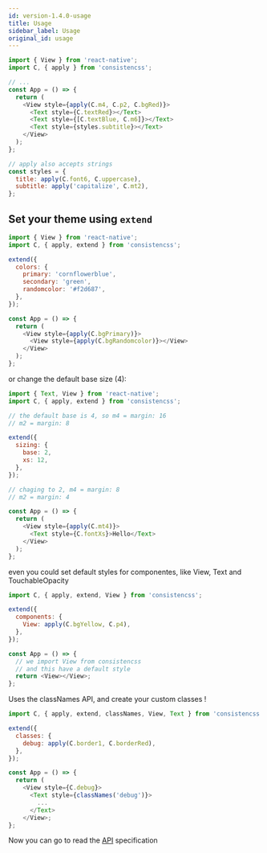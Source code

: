 ```yaml
---
id: version-1.4.0-usage
title: Usage
sidebar_label: Usage
original_id: usage
---
```


```js
import { View } from 'react-native';
import C, { apply } from 'consistencss';

// ...
const App = () => {
  return (
    <View style={apply(C.m4, C.p2, C.bgRed)}>
      <Text style={C.textRed}></Text>
      <Text style={[C.textBlue, C.m6]}></Text>
      <Text style={styles.subtitle}></Text>
    </View>
  );
};

// apply also accepts strings
const styles = {
  title: apply(C.font6, C.uppercase),
  subtitle: apply('capitalize', C.mt2),
};
```

## Set your theme using `extend`

```js
import { View } from 'react-native';
import C, { apply, extend } from 'consistencss';

extend({
  colors: {
    primary: 'cornflowerblue',
    secondary: 'green',
    randomcolor: '#f2d687',
  },
});

const App = () => {
  return (
    <View style={apply(C.bgPrimary)}>
      <View style={apply(C.bgRandomcolor)}></View>
    </View>
  );
};
```

or change the default base size (4):

```js
import { Text, View } from 'react-native';
import C, { apply, extend } from 'consistencss';

// the default base is 4, so m4 = margin: 16
// m2 = margin: 8

extend({
  sizing: {
    base: 2,
    xs: 12,
  },
});

// chaging to 2, m4 = margin: 8
// m2 = margin: 4

const App = () => {
  return (
    <View style={apply(C.mt4)}>
      <Text style={C.fontXs}>Hello</Text>
    </View>
  );
};
```

even you could set default styles for componentes, like View, Text and TouchableOpacity

```js
import C, { apply, extend, View } from 'consistencss';

extend({
  components: {
    View: apply(C.bgYellow, C.p4),
  },
});

const App = () => {
  // we import View from consistencss
  // and this have a default style
  return <View></View>;
};
```

Uses the classNames API, and create your custom classes !

```js
import C, { apply, extend, classNames, View, Text } from 'consistencss';

extend({
  classes: {
    debug: apply(C.border1, C.borderRed),
  },
});

const App = () => {
  return (
    <View style={C.debug}>
      <Text style={classNames('debug')}>
        ...
      </Text>
    </View>;
};
```

Now you can go to read the [API](background.md) specification

